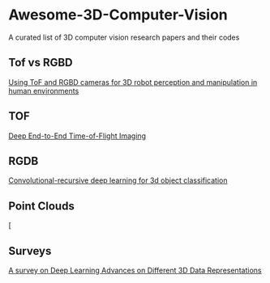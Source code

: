 # Awesome-3D-Computer-Vision
A curated list of 3D computer vision research papers and their codes


## Tof vs RGBD
[Using ToF and RGBD cameras for 3D robot perception and manipulation in human environments](https://www.researchgate.net/publication/271621262_Using_ToF_and_RGBD_cameras_for_3D_robot_perception_and_manipulation_in_human_environments)


## TOF 
[Deep End-to-End Time-of-Flight Imaging](http://openaccess.thecvf.com/content_cvpr_2018/papers/Su_Deep_End-to-End_Time-of-Flight_CVPR_2018_paper.pdf)

## RGDB
[Convolutional-recursive deep learning for 3d object classification](http://papers.nips.cc/paper/4773-convolutional-recursive-deep-learning-for-3d-object-classification.pdf)

## Point Clouds
[

## Surveys
[A survey on Deep Learning Advances on Different 3D Data Representations](https://arxiv.org/pdf/1808.01462.pdf)
